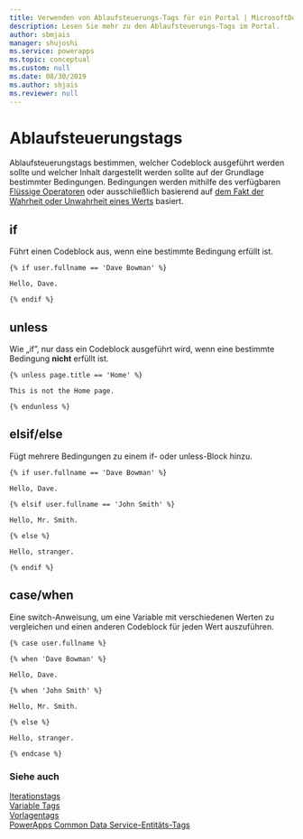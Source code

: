 ```yaml
---
title: Verwenden von Ablaufsteuerungs-Tags für ein Portal | MicrosoftDocs
description: Lesen Sie mehr zu den Ablaufsteuerungs-Tags im Portal.
author: sbmjais
manager: shujoshi
ms.service: powerapps
ms.topic: conceptual
ms.custom: null
ms.date: 08/30/2019
ms.author: shjais
ms.reviewer: null
---
```


# <a name="control-flow-tags"></a>Ablaufsteuerungstags

Ablaufsteuerungstags bestimmen, welcher Codeblock ausgeführt werden sollte und welcher Inhalt dargestellt werden sollte auf der Grundlage bestimmter Bedingungen. Bedingungen werden mithilfe des verfügbaren [Flüssige Operatoren](liquid-operators.md) oder ausschließlich basierend auf [dem Fakt der Wahrheit oder Unwahrheit eines Werts](liquid-conditional-operators.md) basiert.  

## <a name="if"></a>if

Führt einen Codeblock aus, wenn eine bestimmte Bedingung erfüllt ist.

```
{% if user.fullname == 'Dave Bowman' %}

Hello, Dave.

{% endif %}
```

## <a name="unless"></a>unless

Wie „if”, nur dass ein Codeblock ausgeführt wird, wenn eine bestimmte Bedingung **nicht** erfüllt ist.

```
{% unless page.title == 'Home' %}

This is not the Home page.

{% endunless %}
```

## <a name="elsifelse"></a>elsif/else

Fügt mehrere Bedingungen zu einem if- oder unless-Block hinzu.

```
{% if user.fullname == 'Dave Bowman' %}

Hello, Dave.

{% elsif user.fullname == 'John Smith' %}

Hello, Mr. Smith.

{% else %}

Hello, stranger.

{% endif %}
```

## <a name="casewhen"></a>case/when

Eine switch-Anweisung, um eine Variable mit verschiedenen Werten zu vergleichen und einen anderen Codeblock für jeden Wert auszuführen.

```
{% case user.fullname %}

{% when 'Dave Bowman' %}

Hello, Dave.

{% when 'John Smith' %}

Hello, Mr. Smith.

{% else %}

Hello, stranger.

{% endcase %}
```

### <a name="see-also"></a>Siehe auch

[Iterationstags](iteration-tags.md)<br>
[Variable Tags](variable-tags.md)<br>
[Vorlagentags](template-tags.md)<br>
[PowerApps Common Data Service-Entitäts-Tags](portals-entity-tags.md)
